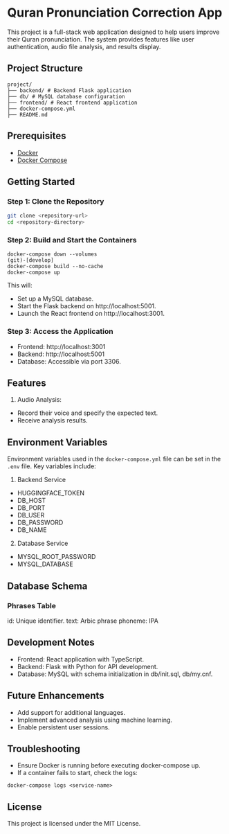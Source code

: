 # Quran Pronunciation Correction App

This project is a full-stack web application designed to help users improve their Quran pronunciation. The system provides features like user authentication, audio file analysis, and results display.

## Project Structure
```
project/ 
├── backend/ # Backend Flask application 
├── db/ # MySQL database configuration 
├── frontend/ # React frontend application 
├── docker-compose.yml 
├── README.md
```

## Prerequisites

- [Docker](https://www.docker.com/)
- [Docker Compose](https://docs.docker.com/compose/)

## Getting Started

### Step 1: Clone the Repository

```bash
git clone <repository-url>
cd <repository-directory>
```

### Step 2: Build and Start the Containers
```
docker-compose down --volumes                                                                       (git)-[develop]
docker-compose build --no-cache
docker-compose up
```

This will:

- Set up a MySQL database.
- Start the Flask backend on http://localhost:5001.
- Launch the React frontend on http://localhost:3001.

### Step 3: Access the Application
- Frontend: http://localhost:3001
- Backend: http://localhost:5001
- Database: Accessible via port 3306.

## Features

1. Audio Analysis:
- Record their voice and specify the expected text.
- Receive analysis results.

## Environment Variables

Environment variables used in the `docker-compose.yml` file can be set in the `.env` file. Key variables include:

1. Backend Service
- HUGGINGFACE_TOKEN
- DB_HOST
- DB_PORT
- DB_USER
- DB_PASSWORD
- DB_NAME

2. Database Service
- MYSQL_ROOT_PASSWORD
- MYSQL_DATABASE

## Database Schema

### Phrases Table
id: Unique identifier.
text: Arbic phrase
phoneme: IPA

## Development Notes

- Frontend: React application with TypeScript.
- Backend: Flask with Python for API development.
- Database: MySQL with schema initialization in db/init.sql, db/my.cnf.

## Future Enhancements

- Add support for additional languages.
- Implement advanced analysis using machine learning.
- Enable persistent user sessions.

## Troubleshooting

- Ensure Docker is running before executing docker-compose up.
- If a container fails to start, check the logs:
```
docker-compose logs <service-name>
```

## License

This project is licensed under the MIT License.
